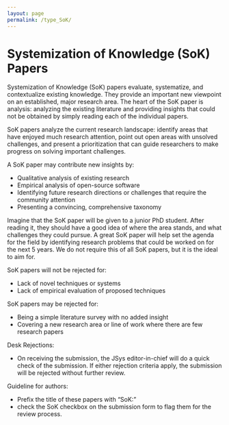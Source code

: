 ```yaml
---
layout: page
permalink: /type_SoK/
---
```


# Systemization of Knowledge (SoK) Papers

Systemization of Knowledge (SoK) papers evaluate, systematize, and contextualize existing knowledge. They provide an important new viewpoint on an established, major research area. The heart of the SoK paper is analysis: analyzing the existing literature and providing insights that could not be obtained by simply reading each of the individual papers.

SoK papers analyze the current research landscape: identify areas that have enjoyed much research attention, point out open areas with unsolved challenges, and present a prioritization that can guide researchers to make progress on solving important challenges.

A SoK paper may contribute new insights by:

- Qualitative analysis of existing research
- Empirical analysis of open-source software
- Identifying future research directions or challenges that require the community attention
- Presenting a convincing, comprehensive taxonomy

Imagine that the SoK paper will be given to a junior PhD student. After reading it, they should have a good idea of where the area stands, and what challenges they could pursue. A great SoK paper will help set the agenda for the field by identifying research problems that could be worked on for the next 5 years. We do not require this of all SoK papers, but it is the ideal to aim for.

SoK papers will not be rejected for:

- Lack of novel techniques or systems
- Lack of empirical evaluation of proposed techniques

SoK papers may be rejected for:

- Being a simple literature survey with no added insight
- Covering a new research area or line of work where there are few research papers

Desk Rejections:

- On receiving the submission, the JSys editor-in-chief will do a quick check of the submission. If either rejection criteria apply, the submission will be rejected without further review.

Guideline for authors:

- Prefix the title of these papers with “SoK:”
- check the SoK checkbox on the submission form to flag them for the review process.
